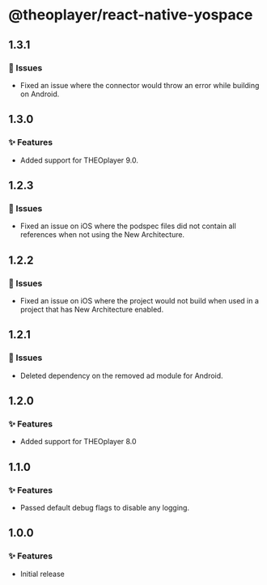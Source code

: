 # @theoplayer/react-native-yospace

## 1.3.1

### 🐛 Issues

- Fixed an issue where the connector would throw an error while building on Android.

## 1.3.0

### ✨ Features

- Added support for THEOplayer 9.0.

## 1.2.3

### 🐛 Issues

- Fixed an issue on iOS where the podspec files did not contain all references when not using the New Architecture.

## 1.2.2

### 🐛 Issues

- Fixed an issue on iOS where the project would not build when used in a project that has New Architecture enabled.

## 1.2.1

### 🐛 Issues

- Deleted dependency on the removed ad module for Android.

## 1.2.0

### ✨ Features

- Added support for THEOplayer 8.0

## 1.1.0

### ✨ Features

- Passed default debug flags to disable any logging.

## 1.0.0

### ✨ Features

- Initial release
